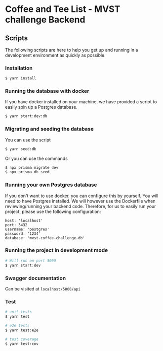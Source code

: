 # Coffee and Tee List - MVST challenge Backend

## Scripts

The following scripts are here to help you get up and running in a development environment as quickly as possible.

### Installation

```bash
$ yarn install
```

### Running the database with docker

If you have docker installed on your machine, we have provided a script to easily spin up
a Postgres database.

```bash
$ yarn start:dev:db
```

### Migrating and seeding the database

You can use the script

```bash
$ yarn seed:db
```

Or you can use the commands

```bash
$ npx prisma migrate dev
$ npx prisma db seed
```

### Running your own Postgres database

If you don't want to use docker, you can configure this by yourself. You will need to have Postgres installed. We will however use the Dockerfile when reviewing/running your backend code. Therefore, for us to easily run your project, please use the following configuration:

```
host: 'localhost'
port: 5432
username: 'postgres'
password: '1234'
database: 'mvst-coffee-challenge-db'
```

### Running the project in development mode

```bash
# Will run on port 5000
$ yarn start:dev
```

### Swagger documentation

Can be visited at `localhost/5000/api`

### Test

```bash
# unit tests
$ yarn test

# e2e tests
$ yarn test:e2e

# test coverage
$ yarn test:cov
```
